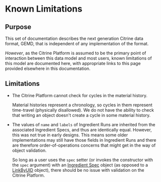 # Known Limitations

## Purpose

This set of documentation describes the next generation Citrine data format, GEMD, that is independent of any implementation of the format.  

*However*, as the Citrine Platform is assumed to be the primary point of interaction between this data model and most users, known limitations of this model are documented here, with appropriate links to this page provided elsewhere in this documentation.

## Limitations

* The Citrine Platform cannot check for cycles in the material history.  

    Material histories represent a chronology, so cycles in them represent time-travel (physically disallowed).  We do not have the ability to check that writing an object doesn't create a cycle in some material history.  

* The values of `name` and `labels` of Ingredient Runs are inherited from the associated Ingredient Specs, and thus are identically equal. However, this was not true in early designs.  This means some older implementations may still have those fields in Ingredient Runs and there are therefore order-of-operations concerns that might get in the way of object validation.  

    So long as a user uses the `spec` setter (or invokes the constructor with the `spec` argument) with an [Ingredient Spec](../specification/objects/#ingredient-spec) object (as opposed to a [LinkByUID](../specification/unique-identifiers/#linkbyuid) object), there should be no issue with validation on the Citrine Platform.
